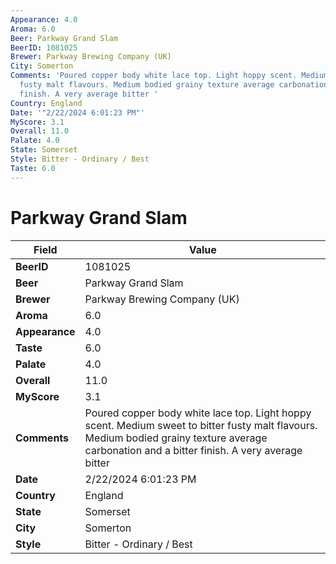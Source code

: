 ```yaml
---
Appearance: 4.0
Aroma: 6.0
Beer: Parkway Grand Slam
BeerID: 1081025
Brewer: Parkway Brewing Company (UK)
City: Somerton
Comments: 'Poured copper body white lace top. Light hoppy scent. Medium sweet to bitter
  fusty malt flavours. Medium bodied grainy texture average carbonation and a bitter
  finish. A very average bitter '
Country: England
Date: '"2/22/2024 6:01:23 PM"'
MyScore: 3.1
Overall: 11.0
Palate: 4.0
State: Somerset
Style: Bitter - Ordinary / Best
Taste: 6.0
---
```


# Parkway Grand Slam

| Field         | Value |
|---------------|-------|
| **BeerID** | 1081025 |
| **Beer** | Parkway Grand Slam |
| **Brewer** | Parkway Brewing Company (UK) |
| **Aroma** | 6.0 |
| **Appearance** | 4.0 |
| **Taste** | 6.0 |
| **Palate** | 4.0 |
| **Overall** | 11.0 |
| **MyScore** | 3.1 |
| **Comments** | Poured copper body white lace top. Light hoppy scent. Medium sweet to bitter fusty malt flavours. Medium bodied grainy texture average carbonation and a bitter finish. A very average bitter  |
| **Date** | 2/22/2024 6:01:23 PM |
| **Country** | England |
| **State** | Somerset |
| **City** | Somerton |
| **Style** | Bitter - Ordinary / Best |
